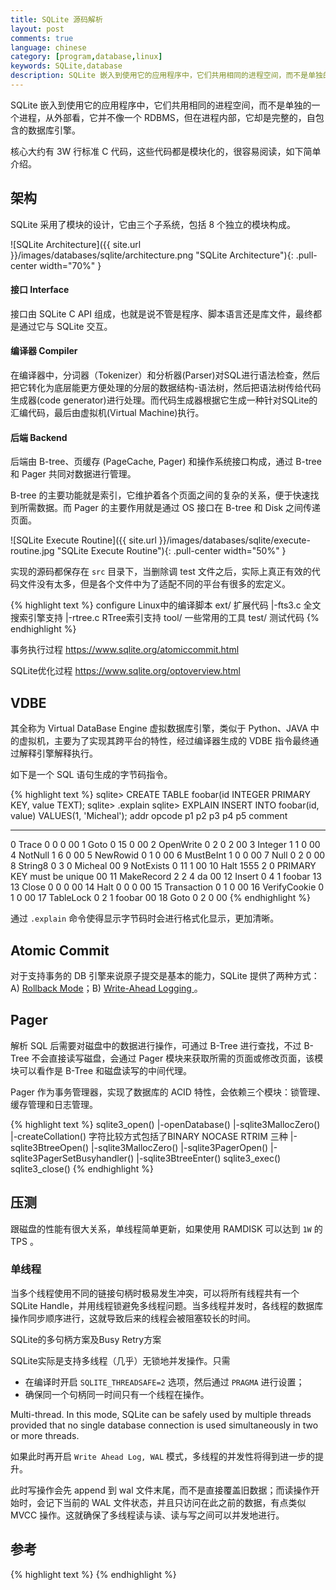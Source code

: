 ```yaml
---
title: SQLite 源码解析
layout: post
comments: true
language: chinese
category: [program,database,linux]
keywords: SQLite,database
description: SQLite 嵌入到使用它的应用程序中，它们共用相同的进程空间，而不是单独的一个进程，从外部看，它并不像一个 RDBMS，但在进程内部，它却是完整的，自包含的数据库引擎。核心大约有 3W 行标准 C 代码，这些代码都是模块化的，很容易阅读，如下简单介绍。
---
```


SQLite 嵌入到使用它的应用程序中，它们共用相同的进程空间，而不是单独的一个进程，从外部看，它并不像一个 RDBMS，但在进程内部，它却是完整的，自包含的数据库引擎。

核心大约有 3W 行标准 C 代码，这些代码都是模块化的，很容易阅读，如下简单介绍。

<!-- more -->

## 架构

SQLite 采用了模块的设计，它由三个子系统，包括 8 个独立的模块构成。

![SQLite Architecture]({{ site.url }}/images/databases/sqlite/architecture.png "SQLite Architecture"){: .pull-center width="70%" }

#### 接口 Interface

接口由 SQLite C API 组成，也就是说不管是程序、脚本语言还是库文件，最终都是通过它与 SQLite 交互。

#### 编译器 Compiler

在编译器中，分词器（Tokenizer）和分析器(Parser)对SQL进行语法检查，然后把它转化为底层能更方便处理的分层的数据结构-语法树，然后把语法树传给代码生成器(code generator)进行处理。而代码生成器根据它生成一种针对SQLite的汇编代码，最后由虚拟机(Virtual Machine)执行。

<!--

####2.3、虚拟机(Virtual Machine)
架构中最核心的部分是虚拟机，或者叫做虚拟数据库引擎(Virtual Database Engine,VDBE)。它和Java虚拟机相似，解释执行字节代码。VDBE的字节代码由128个操作码(opcodes)构成，它们主要集中在数据库操作。它的每一条指令都用来完成特定的数据库操作(比如打开一个表的游标)或者为这些操作栈空间的准备(比如压入参数)。总之，所有的这些指令都是为了满足SQL命令的要求(关于VM，后面会做详细介绍)。
-->

#### 后端 Backend

后端由 B-tree、页缓存 (PageCache, Pager) 和操作系统接口构成，通过 B-tree 和 Pager 共同对数据进行管理。

B-tree 的主要功能就是索引，它维护着各个页面之间的复杂的关系，便于快速找到所需数据。而 Pager 的主要作用就是通过 OS 接口在 B-tree 和 Disk 之间传递页面。


![SQLite Execute Routine]({{ site.url }}/images/databases/sqlite/execute-routine.jpg "SQLite Execute Routine"){: .pull-center width="50%" }

实现的源码都保存在 `src` 目录下，当删除调 test 文件之后，实际上真正有效的代码文件没有太多，但是各个文件中为了适配不同的平台有很多的宏定义。

{% highlight text %}
configure             Linux中的编译脚本
ext/                  扩展代码
 |-fts3.c             全文搜索引擎支持
 |-rtree.c            RTree索引支持
tool/                 一些常用的工具
test/                 测试代码
{% endhighlight %}



事务执行过程
https://www.sqlite.org/atomiccommit.html

SQLite优化过程
https://www.sqlite.org/optoverview.html



## VDBE

其全称为 Virtual DataBase Engine 虚拟数据库引擎，类似于 Python、JAVA 中的虚拟机，主要为了实现其跨平台的特性，经过编译器生成的 VDBE 指令最终通过解释引擎解释执行。

如下是一个 SQL 语句生成的字节码指令。

{% highlight text %}
sqlite> CREATE TABLE foobar(id INTEGER PRIMARY KEY, value TEXT);
sqlite> .explain
sqlite> EXPLAIN INSERT INTO foobar(id, value) VALUES(1, 'Micheal');
addr  opcode         p1    p2    p3    p4             p5  comment
----  -------------  ----  ----  ----  -------------  --  -------------
0     Trace          0     0     0                    00
1     Goto           0     15    0                    00
2     OpenWrite      0     2     0     2              00
3     Integer        1     1     0                    00
4     NotNull        1     6     0                    00
5     NewRowid       0     1     0                    00
6     MustBeInt      1     0     0                    00
7     Null           0     2     0                    00
8     String8        0     3     0     Micheal        00
9     NotExists      0     11    1                    00
10    Halt           1555  2     0     PRIMARY KEY must be unique  00
11    MakeRecord     2     2     4     da             00
12    Insert         0     4     1     foobar         13
13    Close          0     0     0                    00
14    Halt           0     0     0                    00
15    Transaction    0     1     0                    00
16    VerifyCookie   0     1     0                    00
17    TableLock      0     2     1     foobar         00
18    Goto           0     2     0                    00
{% endhighlight %}

<!--
通过 explain SELECT * FROM foobar; 可以查看最终生成的字节码。

sqlite> .mode column;
sqlite> .header on;
-->






通过 `.explain` 命令使得显示字节码时会进行格式化显示，更加清晰。


## Atomic Commit

对于支持事务的 DB 引擎来说原子提交是基本的能力，SQLite 提供了两种方式：A) [Rollback Mode](https://www.sqlite.org/atomiccommit.html)；B) [Write-Ahead Logging ](https://www.sqlite.org/wal.html) 。


## Pager

解析 SQL 后需要对磁盘中的数据进行操作，可通过 B-Tree 进行查找，不过 B-Tree 不会直接读写磁盘，会通过 Pager 模块来获取所需的页面或修改页面，该模块可以看作是 B-Tree 和磁盘读写的中间代理。

Pager 作为事务管理器，实现了数据库的 ACID 特性，会依赖三个模块：锁管理、缓存管理和日志管理。


{% highlight text %}
sqlite3_open()
 |-openDatabase()
   |-sqlite3MallocZero()
   |-createCollation()    字符比较方式包括了BINARY NOCASE RTRIM 三种
   |-sqlite3BtreeOpen()
     |-sqlite3MallocZero()
     |-sqlite3PagerOpen()
     |-sqlite3PagerSetBusyhandler()
   |-sqlite3BtreeEnter()
sqlite3_exec()
sqlite3_close()
{% endhighlight %}



## 压测

跟磁盘的性能有很大关系，单线程简单更新，如果使用 RAMDISK 可以达到 `1W` 的 TPS 。

### 单线程

当多个线程使用不同的链接句柄时极易发生冲突，可以将所有线程共有一个 SQLite Handle，并用线程锁避免多线程问题。当多线程并发时，各线程的数据库操作同步顺序进行，这就导致后来的线程会被阻塞较长的时间。

SQLite的多句柄方案及Busy Retry方案

SQLite实际是支持多线程（几乎）无锁地并发操作。只需

* 在编译时开启 `SQLITE_THREADSAFE=2` 选项，然后通过 `PRAGMA` 进行设置；
* 确保同一个句柄同一时间只有一个线程在操作。

Multi-thread. In this mode, SQLite can be safely used by multiple threads provided that no single database connection is used simultaneously in two or more threads.

如果此时再开启 `Write Ahead Log, WAL` 模式，多线程的并发性将得到进一步的提升。

此时写操作会先 append 到 wal 文件末尾，而不是直接覆盖旧数据；而读操作开始时，会记下当前的 WAL 文件状态，并且只访问在此之前的数据，有点类似 MVCC 操作。这就确保了多线程读与读、读与写之间可以并发地进行。


## 参考


<!--
SQLite 源码解析
http://huili.github.io/sqlite/sqliteintro.html
http://huili.github.io/vdbemem/vdbememsqliteintro.html

一篇很不错的文章(包含源码以及图示)
https://www.kancloud.cn/kangdandan/sqlite/64352
-->

{% highlight text %}
{% endhighlight %}
